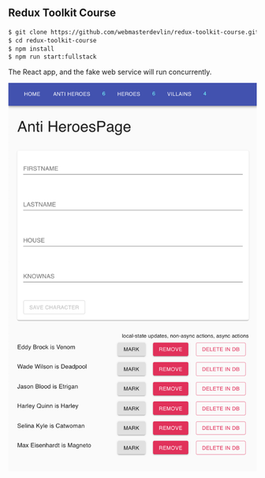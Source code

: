 ## Redux Toolkit Course

```sh
$ git clone https://github.com/webmasterdevlin/redux-toolkit-course.git
$ cd redux-toolkit-course
$ npm install
$ npm run start:fullstack
```

The React app, and the fake web service will run concurrently.

![screenshot](./screenshot.png)
